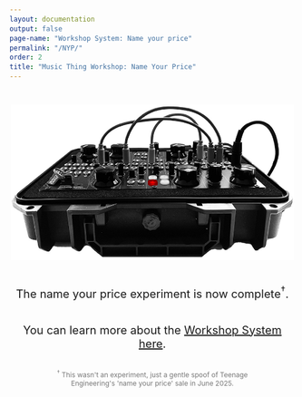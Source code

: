 ```yaml
---
layout: documentation
output: false
page-name: "Workshop System: Name your price" 
permalink: "/NYP/"
order: 2
title: "Music Thing Workshop: Name Your Price"
---
```


<link href="https://fonts.googleapis.com/css2?family=Fredoka:wght@700&display=swap" rel="stylesheet">
<style>
.nyp-wrapper {
  display: flex;
  flex-direction: column;
  align-items: center;
  justify-content: center;
  margin: 3em auto;
  max-width: 500px;
  text-align: center;
}
.nyp-wrapper #price {
  font-size: 84px;
  font-weight: 700;
  font-family: 'Fredoka', sans-serif;
  margin-bottom: 24px;
}
.nyp-wrapper input[type="range"] {
  -webkit-appearance: none;
  width: 100%;
  height: 40px;
  background: linear-gradient(to bottom, #ffcc00, #ffaa00);
  border-radius: 20px;
  outline: none;
  box-shadow: inset 4px 4px 8px rgba(0,0,0,0.2), inset -4px -4px 8px rgba(255,255,255,0.3);
  margin-bottom: 20px;
}
.nyp-wrapper input[type="range"]::-webkit-slider-thumb {
  -webkit-appearance: none;
  appearance: none;
  width: 48px;
  height: 48px;
  background: radial-gradient(circle at 30% 30%, #ffd700, #ffa500);
  border: none;
  border-radius: 50%;
  cursor: pointer;
  box-shadow: -2px -2px 4px rgba(255,255,255,0.8), 4px 4px 10px rgba(0,0,0,0.3);
  margin-top: -4px;
}
.nyp-wrapper #status {
  font-size: 32px;color: #000;
  font-family: inherit;
}
.nyp-wrapper #buyButton {
  display: inline-block;
  font-size: 24px;
  font-weight: 300;
  text-transform: uppercase;
  color: #666;
  background: none;
  border: none;
  cursor: pointer;
  text-decoration: none;
  transition: color 0.2s ease;
}
.nyp-wrapper #buyButton:hover {
  text-decoration: underline;
  color: #000;
}
</style>



<div class="nyp-wrapper">
  <picture>
    <source srcset="/images/900_workshopsystem-side_full.webp" type="image/webp">
    <img src="/images/900_workshopsystem-side_full.jpg" 
         alt="Music Thing Workshop System Side View" 
         width="900" height="622" 
         loading="lazy" 
         style="width: 100%; height: auto;">
  </picture>

  <p style="font-size: 20px; margin-top: 2em;">The name your price experiment is now complete<sup>†</sup>.</p>

  <p style="font-size: 20px; margin-bottom: 1em;">
    You can learn more about the <a href="https://www.musicthing.co.uk/workshopsystem/">Workshop System here</a>.
  </p>

  <p style="font-size: 12px; color: #777; max-width: 400px;">
    <sup>†</sup> This wasn't an experiment, just a gentle spoof of Teenage Engineering's 'name your price' sale in June 2025.
  </p>


  
</div>


